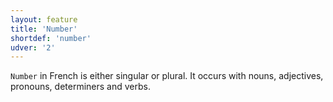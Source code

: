 ```yaml
---
layout: feature
title: 'Number'
shortdef: 'number'
udver: '2'
---
```


`Number` in French is either singular or plural.
It occurs with nouns, adjectives, pronouns, determiners and verbs.
<!-- Interlanguage links updated Út zář 29 20:23:09 CEST 2020 -->
